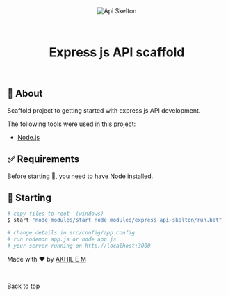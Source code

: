 <div align="center" id="top"> 
  <img src="./.github/app.gif" alt="Api Skelton" />

  &#xa0;
</div>

<h1 align="center">Express js API scaffold</h1>


<br>

## :dart: About ##

Scaffold project to getting started with express js API development.

The following tools were used in this project:

- [Node.js](https://nodejs.org/en/)

## :white_check_mark: Requirements ##

Before starting :checkered_flag:, you need to have [Node](https://nodejs.org/en) installed.

## :checkered_flag: Starting ##

```bash
# copy files to root  (windows)
$ start "node_modules/start node_modules/express-api-skelton/run.bat"

# change details in src/config/app.config
# run nodemon app.js or node app.js
# your server running on http://localhost:3000

```

Made with :heart: by <a href="https://github.com/Akhil-EM" target="_blank">AKHIL E M</a>

&#xa0;

<a href="#top">Back to top</a>

